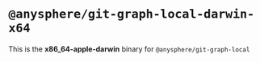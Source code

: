 # `@anysphere/git-graph-local-darwin-x64`

This is the **x86_64-apple-darwin** binary for `@anysphere/git-graph-local`
